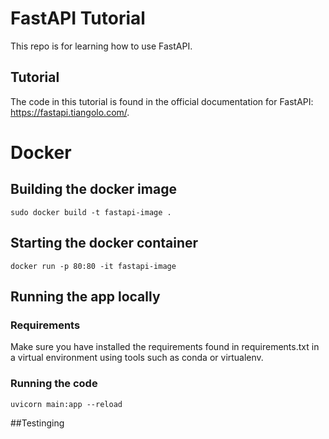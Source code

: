 # FastAPI Tutorial
This repo is for learning how to use FastAPI.

## Tutorial
The code in this tutorial is found in the official documentation for FastAPI: https://fastapi.tiangolo.com/.

# Docker

## Building the docker image
```
sudo docker build -t fastapi-image .
```

## Starting the docker container
```
docker run -p 80:80 -it fastapi-image
```

## Running the app locally
### Requirements
Make sure you have installed the requirements found in requirements.txt in a virtual environment using tools such as conda or virtualenv.

### Running the code
```
uvicorn main:app --reload
```

##Testinging
